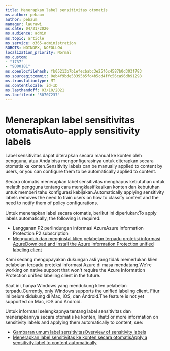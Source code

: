 ```yaml
---
title: Menerapkan label sensitivitas otomatis
ms.author: pebaum
author: pebaum
manager: laurawi
ms.date: 04/21/2020
ms.audience: admin
ms.topic: article
ms.service: o365-administration
ROBOTS: NOINDEX, NOFOLLOW
localization_priority: Normal
ms.custom:
- "1737"
- "9000181"
ms.openlocfilehash: fb05213b7b1efecbabc3e25f6c4587b0d303f783
ms.sourcegitcommit: 0eb4f9bde53395b5fd4b5cd4ffc56ca96db91298
ms.translationtype: MT
ms.contentlocale: id-ID
ms.lasthandoff: 03/10/2021
ms.locfileid: "50707237"
---
```

# <a name="auto-apply-sensitivity-labels"></a><span data-ttu-id="4957a-102">Menerapkan label sensitivitas otomatis</span><span class="sxs-lookup"><span data-stu-id="4957a-102">Auto-apply sensitivity labels</span></span>

<span data-ttu-id="4957a-103">Label sensitivitas dapat diterapkan secara manual ke konten oleh pengguna, atau Anda bisa mengonfigurasinya untuk diterapkan secara otomatis ke konten.</span><span class="sxs-lookup"><span data-stu-id="4957a-103">Sensitivity labels can be manually applied to content by users, or you can configure them to be automatically applied to content.</span></span>

<span data-ttu-id="4957a-104">Secara otomatis menerapkan label sensitivitas menghapus kebutuhan untuk melatih pengguna tentang cara mengklasifikasikan konten dan kebutuhan untuk memberi tahu konfigurasi kebijakan.</span><span class="sxs-lookup"><span data-stu-id="4957a-104">Automatically applying sensitivity labels removes the need to train users on how to classify content and the need to notify them of policy configurations.</span></span>

<span data-ttu-id="4957a-105">Untuk menerapkan label secara otomatis, berikut ini diperlukan:</span><span class="sxs-lookup"><span data-stu-id="4957a-105">To apply labels automatically, the following is required:</span></span>

- <span data-ttu-id="4957a-106">Langganan P2 perlindungan informasi Azure</span><span class="sxs-lookup"><span data-stu-id="4957a-106">Azure Information Protection P2 subscription</span></span>
- [<span data-ttu-id="4957a-107">Mengunduh dan menginstal klien pelabelan terpadu proteksi informasi Azure</span><span class="sxs-lookup"><span data-stu-id="4957a-107">Download and install the Azure Information Protection unified labeling client</span></span>](https://docs.microsoft.com/azure/information-protection/rms-client/install-unifiedlabelingclient-app)

<span data-ttu-id="4957a-108">Kami sedang mengupayakan dukungan asli yang tidak memerlukan klien pelabelan terpadu proteksi informasi Azure di masa mendatang.</span><span class="sxs-lookup"><span data-stu-id="4957a-108">We're working on native support that won't require the Azure Information Protection unified labeling client in the future.</span></span>

<span data-ttu-id="4957a-109">Saat ini, hanya Windows yang mendukung klien pelabelan terpadu.</span><span class="sxs-lookup"><span data-stu-id="4957a-109">Currently, only Windows supports the unified labeling client.</span></span>  <span data-ttu-id="4957a-110">Fitur ini belum didukung di Mac, iOS, dan Android.</span><span class="sxs-lookup"><span data-stu-id="4957a-110">The feature is not yet supported on Mac, iOS and Android.</span></span>

<span data-ttu-id="4957a-111">Untuk informasi selengkapnya tentang label sensitivitas dan menerapkannya secara otomatis ke konten, lihat:</span><span class="sxs-lookup"><span data-stu-id="4957a-111">For more information on sensitivity labels and applying them automatically to content,  see:</span></span>

- [<span data-ttu-id="4957a-112">Gambaran umum label sensitivitas</span><span class="sxs-lookup"><span data-stu-id="4957a-112">Overview of sensitivity labels</span></span>](https://docs.microsoft.com/microsoft-365/compliance/sensitivity-labels)
- [<span data-ttu-id="4957a-113">Menerapkan label sensitivitas ke konten secara otomatis</span><span class="sxs-lookup"><span data-stu-id="4957a-113">Apply a sensitivity label to content automatically</span></span>](https://docs.microsoft.com/microsoft-365/compliance/apply-sensitivity-label-automatically)